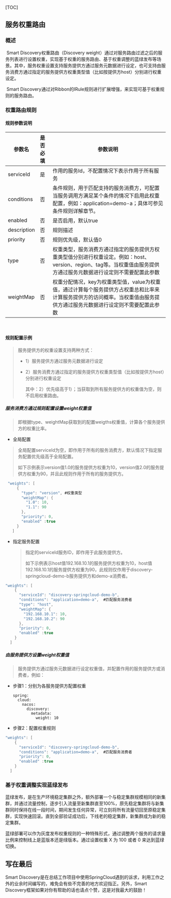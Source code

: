 ﻿[TOC]

## 服务权重路由

### 概述

​     Smart Discovery权重路由（Discovery weight）通过对服务路由过滤之后的服务列表进行设置权重，实现基于权重的服务路由、基于权重调整的蓝绿发布等场景。其中，服务权重设置支持服务提供方通过服务元数据进行设定，也可支持由服务消费方通过指定的服务提供方权重类型值（比如按提供方host）分别进行权重设定。

​     Smart Discovery通过对Ribbon的IRule规则进行扩展增强，来实现可基于权重规则的服务路由。


### 权重路由规则

#### 规则参数说明

| 参数名      | 是否必填 | 参数说明                                                     |
| ----------- | :------- | ------------------------------------------------------------ |
| serviceId   | 是       | 作用的服务Id，不配置情况下表示作用于所有服务                 |
| conditions  | 否       | 条件规则，用于匹配支持的服务消费方，可配置当服务调用方满足某个条件的情况下启用此权重配置，例如：application=demo-a；具体可参见条件规则详解章节。 |
| enabled     | 否       | 是否启用，默认true                                           |
| description | 否       | 规则描述                                                     |
| priority    | 否       | 规则优先级，默认值0                                          |
| type        | 否       | 权重类型，服务消费方通过指定的服务提供方权重类型值分别进行权重设定。例如：host、version、region、tag等。当权重值由服务提供方通过服务元数据进行设定则不需要配置此参数 |
| weightMap   | 否       | 权重分配情况，key为权重类型值，value为权重值，通过计算每个服务提供方占权重总和比率来计算服务提供方的访问概率。当权重值由服务提供方通过服务元数据进行设定则不需要配置此参数 |

​             

#### 规则配置示例

> 服务提供方的权重设置支持两种方式：
>
> - 1）服务提供方通过服务元数据进行设定
>
> - 2）服务消费方通过指定的服务提供方权重类型值（比如按提供方host）分别进行权重设定
>
>   其中：2）优先级高于1）；当获取到所有服务提供方的权重值为空，则不启用权重路由。

##### 服务消费方通过规则配置设置weight权重值

> 即根据type、weightMap获取到的配置weigths权重值，计算各个服务提供方的权重比率。

- 全局配置

> 全局配置serviceId为空，即作用于所有的服务消费方，默认情况下指定服务配置优先级高于全局配置。
>
> 如下示例表示version值1.0的服务提供方权重为10，version值2.0的服务提供方权重为90，并且此规则作用于所有的服务提供方。

```java
 "weights": [
     {
       "type": "version", #权重类型
       "weightMap": {
         "1.0": 10,
         "1.1": 90
       },
       "priority": 0,
       "enabled" :true
     }
   ]
```

- 指定服务配置

  > 指定的serviceId服务ID，即作用于此服务提供方。
  >
  > 如下示例表示host值192.168.10.1的服务提供方权重为10，host值192.168.10.1的服务提供方权重为90，此规则仅作用于discovery-springcloud-demo-b服务提供方和demo-a消费者。

```java
"weights": [
    {
      "serviceId": "discovery-springcloud-demo-b",
      "conditions": "application=demo-a",  #匹配服务消费者
      "type": "host",
      "weightMap": {
        "192.168.10.1": 10,
        "192.168.10.2": 90
      },
      "priority": 0,
      "enabled" :true
    }
  ]
```



##### 由服务提供方设置weight权重值

> 服务提供方通过服务元数据进行设定权重值，并配置作用的服务提供方或消费者，例如：

- 步骤1：分别为各服务提供方配置权重

  ```
  spring:
    cloud:
      nacos:
        discovery:
          metadata:
            weight: 10
  ```

- 步骤2：配置权重规则

```java
"weights": [
    {
      "serviceId": "discovery-springcloud-demo-b",
      "conditions": "application=demo-a",  #匹配服务消费者
      "priority": 0,
      "enabled" :true
    }
  ]
```



### 基于权重调整实现蓝绿发布

​     蓝绿发布，是在生产环境稳定集群之外，额外部署一个与稳定集群规模相同的新集群，并通过流量控制，逐步引入流量至新集群直至100%，原先稳定集群将与新集群同时保持在线一段时间，期间发生任何异常，可立刻将所有流量切回至原稳定集群，实现快速回滚。直到全部验证成功后，下线老的稳定集群，新集群成为新的稳定集群。 

​     蓝绿部署可以作为灰度发布权重规则的一种特殊形式，通过调整两个服务的请求量比例来控制线上是蓝版本还是绿版本。通过设置权重 X 为 100 或者 0 来达到蓝绿切换。 


## 写在最后
Smart Discovery是在总结工作项目中使用SpringCloud遇到的诉求，利用工作之外的业余时间编写的，难免会有些不完善的地方欢迎指正。另外，Smart Discovery框架如果对你有帮助的话也请点个赞，这是对我最大的鼓励！
